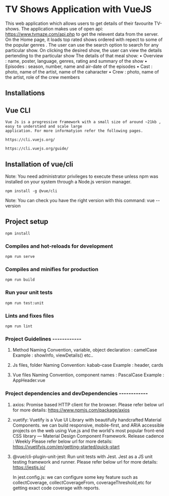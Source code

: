 # TV Shows Application with VueJS
This web application which allows users to get details of their favourite TV-shows. The application makes 
use of open api: https://www.tvmaze.com/api.php to get the relevent data from the server.
On the Home page, it loads top rated shows ordered with repect to some of the popular genres . The user can 
use the search option to search for any particular show. On clicking the desired show, the user can view 
the details pertending to the particular show
The details of that meal show:
• Overview : name, poster, language, genres, rating and summary of the show
• Episodes : season, number, name and air-date of the episodes
• Cast : photo, name of the artist, name of the caharacter 
• Crew : photo, name of the artist, role of the crew members 

## Installations
## Vue CLI
```
Vue Js is a progressive framework with a small size of around ~21kb , easy to understand and scale large 
application. For more informatyion refer the following pages.

https://cli.vuejs.org/

https://cli.vuejs.org/guide/

```
## Installation of vue/cli
Note: You need administrator privileges to execute these unless npm was installed on your system through a 
Node.js version manager.

```
npm install -g @vue/cli

```
Note: You can check you have the right version with this command:
vue --version

## Project setup
```
npm install
```

### Compiles and hot-reloads for development
```
npm run serve
```

### Compiles and minifies for production
```
npm run build
```

### Run your unit tests
```
npm run test:unit
```

### Lints and fixes files
```
npm run lint
```

### Project Guidelines ------------

1) Method Naming Convention, 
   variable, object declaration : camelCase
   Example : showInfo, viewDetails() etc..

2) Js files, folder Naming Convention: kabab-case
   Example : header, cards

3) Vue files Naming Convention, component names : PascalCase
   Example : AppHeader.vue 
 

### Project dependencies and devDependencies ------------
1. axios:
   Promise based HTTP client for the browser.
   Please refer below url for more details:
   https://www.npmjs.com/package/axios   

2. vuetify:
   Vuetify is a Vue UI Library with beautifully handcrafted Material Components. we can build responsive, 
   mobile-first, and ARIA accessible projects on the web using Vue.js and the world's most popular 
   front-end CSS library — Material Design Component Framework. Release cadence : Weekly
   Please refer below url for more details:
   https://vuetifyjs.com/en/getting-started/quick-start

3. @vue/cli-plugin-unit-jest:
   Run unit tests with Jest. Jest as a JS unit testing framework and runner.
   Please refer below url for more details:
   https://jestjs.io/

   In jest.config.js: we can configure some key feature such as collectCoverage, collectCoverageFrom, 
   coverageThreshold,etc for getting exact code coverage with reports.